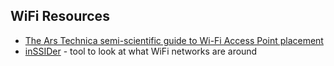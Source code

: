 ## WiFi Resources

- [The Ars Technica semi-scientific guide to Wi-Fi Access Point placement](https://arstechnica.com/gadgets/2020/02/the-ars-technica-semi-scientific-guide-to-wi-fi-access-point-placement/)
- [inSSIDer](https://www.metageek.com/products/inssider/) - tool to look at what WiFi networks are around
